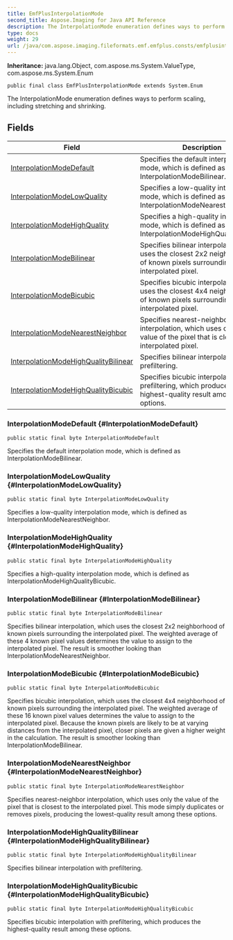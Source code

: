 ```yaml
---
title: EmfPlusInterpolationMode
second_title: Aspose.Imaging for Java API Reference
description: The InterpolationMode enumeration defines ways to perform scaling including stretching and shrinking.
type: docs
weight: 29
url: /java/com.aspose.imaging.fileformats.emf.emfplus.consts/emfplusinterpolationmode/
---
```

**Inheritance:**
java.lang.Object, com.aspose.ms.System.ValueType, com.aspose.ms.System.Enum
```
public final class EmfPlusInterpolationMode extends System.Enum
```

The InterpolationMode enumeration defines ways to perform scaling, including stretching and shrinking.
## Fields

| Field | Description |
| --- | --- |
| [InterpolationModeDefault](#InterpolationModeDefault) | Specifies the default interpolation mode, which is defined as InterpolationModeBilinear. |
| [InterpolationModeLowQuality](#InterpolationModeLowQuality) | Specifies a low-quality interpolation mode, which is defined as InterpolationModeNearestNeighbor. |
| [InterpolationModeHighQuality](#InterpolationModeHighQuality) | Specifies a high-quality interpolation mode, which is defined as InterpolationModeHighQualityBicubic. |
| [InterpolationModeBilinear](#InterpolationModeBilinear) | Specifies bilinear interpolation, which uses the closest 2x2 neighborhood of known pixels surrounding the interpolated pixel. |
| [InterpolationModeBicubic](#InterpolationModeBicubic) | Specifies bicubic interpolation, which uses the closest 4x4 neighborhood of known pixels surrounding the interpolated pixel. |
| [InterpolationModeNearestNeighbor](#InterpolationModeNearestNeighbor) | Specifies nearest-neighbor interpolation, which uses only the value of the pixel that is closest to the interpolated pixel. |
| [InterpolationModeHighQualityBilinear](#InterpolationModeHighQualityBilinear) | Specifies bilinear interpolation with prefiltering. |
| [InterpolationModeHighQualityBicubic](#InterpolationModeHighQualityBicubic) | Specifies bicubic interpolation with prefiltering, which produces the highest-quality result among these options. |
### InterpolationModeDefault {#InterpolationModeDefault}
```
public static final byte InterpolationModeDefault
```


Specifies the default interpolation mode, which is defined as InterpolationModeBilinear.

### InterpolationModeLowQuality {#InterpolationModeLowQuality}
```
public static final byte InterpolationModeLowQuality
```


Specifies a low-quality interpolation mode, which is defined as InterpolationModeNearestNeighbor.

### InterpolationModeHighQuality {#InterpolationModeHighQuality}
```
public static final byte InterpolationModeHighQuality
```


Specifies a high-quality interpolation mode, which is defined as InterpolationModeHighQualityBicubic.

### InterpolationModeBilinear {#InterpolationModeBilinear}
```
public static final byte InterpolationModeBilinear
```


Specifies bilinear interpolation, which uses the closest 2x2 neighborhood of known pixels surrounding the interpolated pixel. The weighted average of these 4 known pixel values determines the value to assign to the interpolated pixel. The result is smoother looking than InterpolationModeNearestNeighbor.

### InterpolationModeBicubic {#InterpolationModeBicubic}
```
public static final byte InterpolationModeBicubic
```


Specifies bicubic interpolation, which uses the closest 4x4 neighborhood of known pixels surrounding the interpolated pixel. The weighted average of these 16 known pixel values determines the value to assign to the interpolated pixel. Because the known pixels are likely to be at varying distances from the interpolated pixel, closer pixels are given a higher weight in the calculation. The result is smoother looking than InterpolationModeBilinear.

### InterpolationModeNearestNeighbor {#InterpolationModeNearestNeighbor}
```
public static final byte InterpolationModeNearestNeighbor
```


Specifies nearest-neighbor interpolation, which uses only the value of the pixel that is closest to the interpolated pixel. This mode simply duplicates or removes pixels, producing the lowest-quality result among these options.

### InterpolationModeHighQualityBilinear {#InterpolationModeHighQualityBilinear}
```
public static final byte InterpolationModeHighQualityBilinear
```


Specifies bilinear interpolation with prefiltering.

### InterpolationModeHighQualityBicubic {#InterpolationModeHighQualityBicubic}
```
public static final byte InterpolationModeHighQualityBicubic
```


Specifies bicubic interpolation with prefiltering, which produces the highest-quality result among these options.


